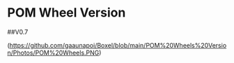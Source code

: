 # POM Wheel Version
##V0.7

(https://github.com/gaaunapoi/Boxel/blob/main/POM%20Wheels%20Version/Photos/POM%20Wheels.PNG)
